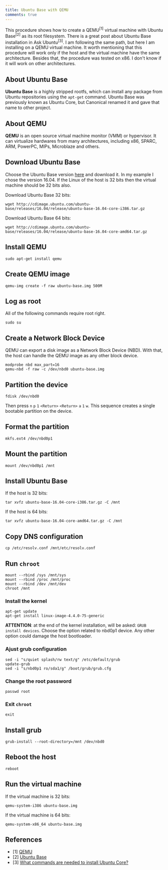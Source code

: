 ```yaml
---
title: Ubuntu Base with QEMU
comments: true
---
```


This procedure shows how to create a QEMU<sup>[1]</sup> virtual machine with Ubuntu Base<sup>[2]</sup> as its root filesystem.  There is a great post about Ubuntu Base installation in Ask Ubuntu<sup>[3]</sup>. I am following the same path, but here I am installing on a QEMU virtual machine. It worth mentioning that this procedure will work only if the host and the virtual machine have the same architecture. Besides that, the procedure was tested on x86. I don't know if it will work on other architectures. 

## About Ubuntu Base

**Ubuntu Base** is a highly stripped rootfs, which can install any package from Ubuntu repositories using the `apt-get` command. Ubuntu Base was previously known as Ubuntu Core, but Canonical renamed it and gave that name to other project. 

## About QEMU

**QEMU** is an open source virtual machine monitor (VMM) or hypervisor. It can virtualize hardwares from many architectures, including x86, SPARC, ARM, PowerPC, MIPs, Microblaze and others.

## Download Ubuntu Base

Choose the Ubuntu Base version [here](http://cdimage.ubuntu.com/ubuntu-base/releases/) and download it. In my example I chose the version 16.04. If the Linux of the host is 32 bits then the virtual machine should be 32 bits also. 

Download Ubuntu Base 32 bits:

```
wget http://cdimage.ubuntu.com/ubuntu-base/releases/16.04/release/ubuntu-base-16.04-core-i386.tar.gz
```

Download Ubuntu Base 64 bits:

```
wget http://cdimage.ubuntu.com/ubuntu-base/releases/16.04/release/ubuntu-base-16.04-core-amd64.tar.gz
```

## Install QEMU

```
sudo apt-get install qemu
```

## Create QEMU image

```
qemu-img create -f raw ubuntu-base.img 500M
```

## Log as root

All of the following commands require root right.

```
sudo su
```

## Create a Network Block Device

QEMU can export a disk image as a Network Block Device (NBD). With that, the host can handle the QEMU image as any other block device.  

```
modprobe nbd max_part=16
qemu-nbd -f raw -c /dev/nbd0 ubuntu-base.img
```

## Partition the device

```
fdisk /dev/nbd0
```

Then press `n` `p` `1` `<Return>` `<Return>` `a` `1` `w`. This sequence creates a single bootable partition on the device.

## Format the partition

```
mkfs.ext4 /dev/nbd0p1
```

## Mount the partition

```
mount /dev/nbd0p1 /mnt
```

## Install Ubuntu Base

If the host is 32 bits:

```
tar xvfz ubuntu-base-16.04-core-i386.tar.gz -C /mnt
```

If the host is 64 bits:

```
tar xvfz ubuntu-base-16.04-core-amd64.tar.gz -C /mnt
```

## Copy DNS configuration

```
cp /etc/resolv.conf /mnt/etc/resolv.conf
```

## Run `chroot`

```
mount --rbind /sys /mnt/sys
mount --rbind /proc /mnt/proc
mount --rbind /dev /mnt/dev
chroot /mnt
```

### Install the kernel

```
apt-get update 
apt-get install linux-image-4.4.0-75-generic
```

**ATTENTION**: at the end of the kernel installation, will be asked: `GRUB install devices`. Choose the option related to nbd0p1 device. Any other option could damage the host bootloader. 

### Ajust grub configuration

```
sed -i "s/quiet splash/rw text/g" /etc/default/grub
update-grub
sed -i "s/nbd0p1 ro/sda1/g" /boot/grub/grub.cfg
```

###  Change the root password

```
passwd root
```

### Exit ```chroot```

```
exit
```

## Install grub
```
grub-install --root-directory=/mnt /dev/nbd0
```

## Reboot the host

```
reboot
```

## Run the virtual machine

If the virtual machine is 32 bits:

```
qemu-system-i386 ubuntu-base.img
```

If the virtual machine is 64 bits:

```
qemu-system-x86_64 ubuntu-base.img
```

## References

* [1] [QEMU](http://www.qemu.org/)
* [2] [Ubuntu Base](https://wiki.ubuntu.com/Base)
* [3] [What commands are needed to install Ubuntu Core?](https://askubuntu.com/a/70139/413551)

